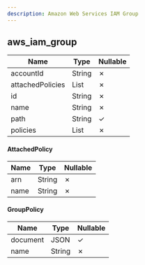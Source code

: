 ```yaml
---
description: Amazon Web Services IAM Group
---
```

aws_iam_group
-------------

| **Name**         | **Type**             | **Nullable** |
| ---------------- | -------------------- | ------------ |
| accountId        | String               | &cross;      |
| attachedPolicies | List<AttachedPolicy> | &cross;      |
| id               | String               | &cross;      |
| name             | String               | &cross;      |
| path             | String               | &check;      |
| policies         | List<GroupPolicy>    | &cross;      |

#### AttachedPolicy
| **Name** | **Type** | **Nullable** |
| -------- | -------- | ------------ |
| arn      | String   | &cross;      |
| name     | String   | &cross;      |

#### GroupPolicy
| **Name** | **Type** | **Nullable** |
| -------- | -------- | ------------ |
| document | JSON     | &check;      |
| name     | String   | &cross;      |
